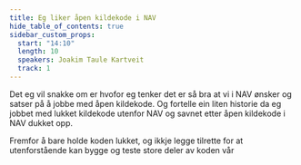 ```yaml
---
title: Eg liker åpen kildekode i NAV
hide_table_of_contents: true
sidebar_custom_props:
  start: "14:10"
  length: 10
  speakers: Joakim Taule Kartveit
  track: 1
---
```



Det eg vil snakke om er hvofor eg tenker det er så bra at vi i NAV ønsker og satser på å jobbe med åpen kildekode. 
Og fortelle ein liten historie da eg jobbet med lukket kildekode utenfor NAV og savnet etter åpen kildekode i NAV dukket opp.

Fremfor å bare holde koden lukket, og ikkje legge tilrette for at utenforstående kan bygge og teste store deler av koden vår